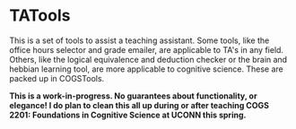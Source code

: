 # TATools
This is a set of tools to assist a teaching assistant. Some tools, like the office hours selector and grade emailer, are applicable to TA's in any field. Others, like the logical equivalence and deduction checker or the brain and hebbian learning tool, are more applicable to cognitive science. These are packed up in COGSTools.

**This is a work-in-progress. No guarantees about functionality, or elegance! I do plan to clean this all up during or after teaching COGS 2201: Foundations in Cognitive Science at UCONN this spring.**

